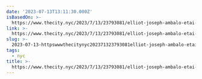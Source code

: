 ```yaml
---
date: '2023-07-13T13:11:30.000Z'
isBasedOn: >-
  https://www.thecity.nyc/2023/7/13/23793081/elliot-joseph-ambalo-etai-vardi-heirs-speculators-eviction
link: >-
  https://www.thecity.nyc/2023/7/13/23793081/elliot-joseph-ambalo-etai-vardi-heirs-speculators-eviction
slug: >-
  2023-07-13-httpswwwthecitynyc202371323793081elliot-joseph-ambalo-etai-vardi-heirs-speculators-eviction
tags:
  - nyc
title: >-
  https://www.thecity.nyc/2023/7/13/23793081/elliot-joseph-ambalo-etai-vardi-heirs-speculators-eviction
---
```


